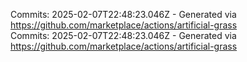 Commits: 2025-02-07T22:48:23.046Z - Generated via https://github.com/marketplace/actions/artificial-grass
<br>
Commits: 2025-02-07T22:48:23.046Z - Generated via https://github.com/marketplace/actions/artificial-grass
<br>
